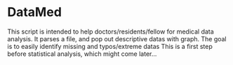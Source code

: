 # DataMed

This script is intended to help doctors/residents/fellow for medical data analysis.
It parses a file, and pop out descriptive datas with graph.
The goal is to easily identify missing and typos/extreme datas
This is a first step before statistical analysis, which might come later...


